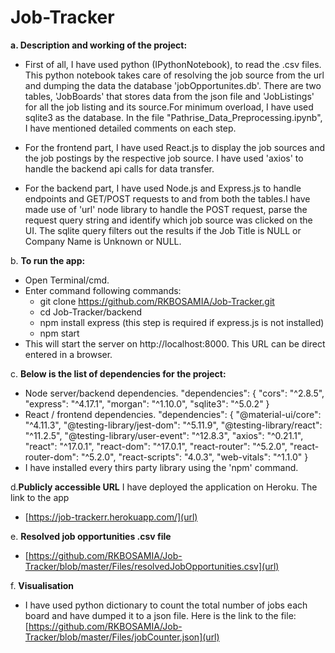 # Job-Tracker

**a. Description and working of the project:**
  * First of all, I have used python (IPythonNotebook), to read the .csv files. This python notebook takes care of resolving the job source from the url and                 dumping the data the database 'jobOpportunites.db'. There are two tables, 'JobBoards' that stores data from the json file and 'JobListings' for all the job listing and its source.For minimum overload, I have used sqlite3 as the database. In the file "Pathrise_Data_Preprocessing.ipynb", I have mentioned detailed comments on each step.
  
  * For the frontend part, I have used React.js to display the job sources and the job postings by the respective job source. I have used 'axios' to handle the backend api calls for data transfer.
  
  * For the backend part, I have used Node.js and Express.js to handle endpoints and GET/POST requests to and from both the tables.I have made use of 'url' node library to handle the POST request, parse the request query string and identify which job source was clicked on the UI. The sqlite query filters out the results if the Job Title is NULL or Company Name is Unknown or NULL.

b. **To run the app:**
  * Open Terminal/cmd.
  * Enter command following commands:
      * git clone https://github.com/RKBOSAMIA/Job-Tracker.git
      * cd Job-Tracker/backend
      * npm install express (this step is required if express.js is not installed)
      * npm start 
  * This will start the server on http://localhost:8000. This URL can be direct entered in a browser.
   
c. **Below is the list of dependencies for the project:**
  * Node server/backend dependencies.
    "dependencies": {
    "cors": "^2.8.5",
    "express": "^4.17.1",
    "morgan": "^1.10.0",
    "sqlite3": "^5.0.2"
  }
  * React / frontend dependencies.
    "dependencies": {
    "@material-ui/core": "^4.11.3",
    "@testing-library/jest-dom": "^5.11.9",
    "@testing-library/react": "^11.2.5",
    "@testing-library/user-event": "^12.8.3",
    "axios": "^0.21.1",
    "react": "^17.0.1",
    "react-dom": "^17.0.1",
    "react-router": "^5.2.0",
    "react-router-dom": "^5.2.0",
    "react-scripts": "4.0.3",
    "web-vitals": "^1.1.0"
  }
  * I have installed every thirs party library using the 'npm' command.
  
 d.**Publicly accessible URL**
  I have deployed the application on Heroku. The link to the app
  * [https://job-trackerr.herokuapp.com/](url)
 
 e. **Resolved job opportunities .csv file**
  * [https://github.com/RKBOSAMIA/Job-Tracker/blob/master/Files/resolvedJobOpportunities.csv](url)
 
 f. **Visualisation**
  * I have used python dictionary to count the total number of jobs each board and have dumped it to a json file. Here is the link to the file:
  [https://github.com/RKBOSAMIA/Job-Tracker/blob/master/Files/jobCounter.json](url)
